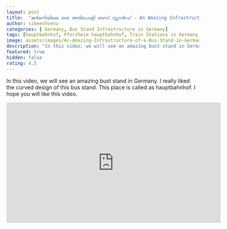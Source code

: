 ```yaml
---
layout: post
title:  "ജർമനിയിലെ ഒരു അടിപൊളി ബസ് സ്റ്റാൻഡ് - An Amazing Infrastructure of a Bus Stand in Germany"
author: sibeeshvenu
categories: [ Germany, Bus Stand Infrastructure in Germany]
tags: [hauptbahnhof, Pforzheim hauptbahnhof, Train Stations in Germany, Bus stand in Germany, Life at Germany, Life in Germany, Sibeesh Passion, Njan Oru Malayali, ഞാൻ ഒരു മലയാളി, Germaniyile Nalukal, Germany, Malayali in Germany, Indians in Germany, Keralite in Germany, Malayalees in Germany]
image: assets/images/An-Amazing-Infrastructure-of-a-Bus-Stand-in-Germany.webp
description: "In this video, we will see an amazing bust stand in Germany. I really liked the curved design of this bus stand. This place is called as hauptbahnhof. I hope you will like this video."
featured: true
hidden: false
rating: 4.5
---
```


In this video, we will see an amazing bust stand in Germany. I really liked the curved design of this bus stand. This place is called as hauptbahnhof. I hope you will like this video.

<iframe width="560" height="315" src="https://www.youtube.com/embed/pVqIZZ7Y9-8" frameborder="0" allow="accelerometer; autoplay; encrypted-media; gyroscope; picture-in-picture" allowfullscreen></iframe>
